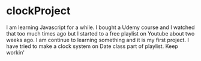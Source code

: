 # clockProject
I am learning Javascript for a while. I bought a Udemy course and I watched that too much times ago but I started to a free playlist on Youtube about two weeks ago. I am continue to learning something and it is my first project. I have tried to make a clock system on Date class part of playlist. Keep workin'
